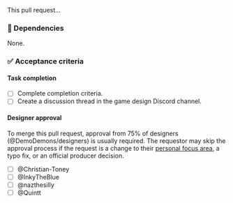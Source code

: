 <!-- 
  Summarize what your pull request does. For example:
    - "This pull request adds outlines elements that developers should add when making the Workshop UI."
    - "This pull request adds the Explosive Mimicry archetype to the game design repository."
    - "This pull request does a whole lot."
-->
This pull request...

### 🛑 Dependencies
None.

### ✅ Acceptance criteria
#### Task completion
- [ ] Complete completion criteria.
- [ ] Create a discussion thread in the game design Discord channel. <!-- Use this format: https://github.com/DemoDemons/design/blob/main/discord-threads.md -->

#### Designer approval
To merge this pull request, approval from 75% of designers (@DemoDemons/designers) is usually required. The requestor may skip the approval process if the request is a change to their [personal focus area](https://github.com/DemoDemons/design#-game-designers), a typo fix, or an official producer decision.

<!-- Do not check these boxes unless you are given permission from the respective designer. -->
- [ ] @Christian-Toney
- [ ] @InkyTheBlue
- [ ] @nazthesilly
- [ ] @Quintt
